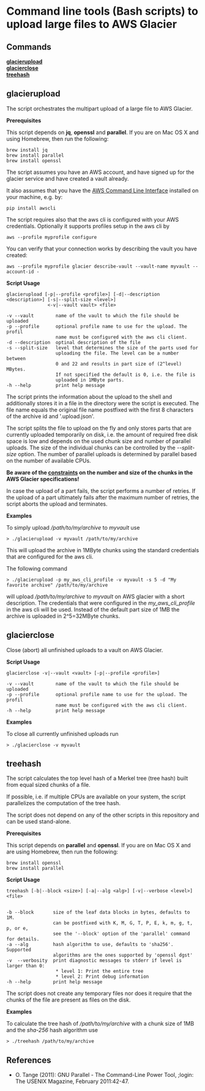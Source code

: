 # Command line tools (Bash scripts) to upload large files to AWS Glacier

## Commands
**[glacierupload](#glacierupload)**<br>
**[glacierclose](#glacierclose)**<br>
**[treehash](#treehash)**

## glacierupload

The script orchestrates the multipart upload of a large file to AWS Glacier.

**Prerequisites**

This script depends on **jq**, **openssl** and **parallel**. If you are
on Mac OS X and using Homebrew, then run the following:

    brew install jq
    brew install parallel
    brew install openssl

The script assumes you have an AWS account, and have signed up for the glacier
service and have created a vault already.

It also assumes that you have the
[AWS Command Line Interface](http://docs.aws.amazon.com/cli/latest/userguide/installing.html)
installed on your machine, e.g. by:

    pip install awscli

The script requires also that the aws cli is configured with your AWS credentials.
Optionally it supports profiles setup in the aws cli by

    aws --profile myprofile configure

You can verify that your connection works by describing the vault you have created:

    aws --profile myprofile glacier describe-vault --vault-name myvault --account-id -


**Script Usage**

    glacierupload [-p|--profile <profile>] [-d|--description <description>] [-s|--split-size <level>]
                   <-v|--vault vault> <file>

    -v --vault        name of the vault to which the file should be uploaded  
    -p --profile      optional profile name to use for the upload. The profil
                      name must be configured with the aws cli client.
    -d --description  optinal description of the file
    -s --split-size   level that determines the size of the parts used for
                      uploading the file. The level can be a number between
                      0 and 22 and results in part size of (2^level) MBytes.
                      If not specified the default is 0, i.e. the file is
                      uploaded in 1MByte parts.
    -h --help         print help message

The script prints the information about the upload to the shell and
additionally stores it in a file in the directory were the script is executed.
The file name equals the original file name postfixed with the first 8 characters
of the archive id and '.upload.json'.

The script splits the file to upload on the fly and only stores parts that are
currently uploaded temporarily on disk, i.e. the amount of required free disk
space is low and depends on the used chunk size and number of parallel uploads.
The size of the individual chunks can be controlled by the *--split-size* option.
The number of parallel uploads is determined by parallel based on the number of
available CPUs.

**Be aware of the [constraints](https://docs.aws.amazon.com/amazonglacier/latest/dev/uploading-archive-mpu.html#qfacts)
on the number and size of the chunks in the AWS Glacier specifications!**

In case the upload of a part fails, the script performs a number of retries. If
the upload of a part ultimately fails after the maximum number of retries, the
script aborts the upload and terminates.

**Examples**

To simply upload */path/to/my/archive* to *myvault* use

    > ./glacierupload -v myvault /path/to/my/archive

This will upload the archive in 1MByte chunks using the standard credentials
that are configured for the aws cli.

The following command

    > ./glacierupload -p my_aws_cli_profile -v myvault -s 5 -d "My favorite archive" /path/to/my/archive

will upload */path/to/my/archive* to *myvault* on AWS glacier with a short
description. The credentials that were configured in the *my_aws_cli_profile*
in the aws cli will be used. Instead of the default part size of 1MB the
archive is uploaded in 2^5=32MByte chunks.


## glacierclose

Close (abort) all unfinished uploads to a vault on AWS Glacier.

**Script Usage**

    glacierclose -v|--vault <vault> [-p|--profile <profile>]

    -v --vault        name of the vault to which the file should be uploaded  
    -p --profile      optional profile name to use for the upload. The profil
                      name must be configured with the aws cli client.
    -h --help         print help message

**Examples**

To close all currently unfinished uploads run

    > ./glacierclose -v myvault


## treehash

The script calculates the top level hash of a Merkel tree (tree hash) built from
equal sized chunks of a file.

If possible, i.e. if multiple CPUs are available on your system, the script
parallelizes the computation of the tree hash.

The script does not depend on any of the other scripts in this repository and can
be used stand-alone.

**Prerequisites**

This script depends on **parallel** and **openssl**. If you are on Mac OS X
and are using Homebrew, then run the following:

    brew install openssl
    brew install parallel

**Script Usage**

    treehash [-b|--block <size>] [-a|--alg <alg>] [-v|--verbose <level>] <file>


    -b --block       size of the leaf data blocks in bytes, defaults to 1M.
                     can be postfixed with K, M, G, T, P, E, k, m, g, t, p, or e,
                     see the '--block' option of the 'parallel' command for details.
    -a --alg         hash algorithm to use, defaults to 'sha256'. Supported
                     algorithms are the ones supported by 'openssl dgst'
    -v  --verbosity  print diagnostic messages to stderr if level is larger than 0:
                      * level 1: Print the entire tree
                      * level 2: Print debug information
    -h --help        print help message

The script does not create any temporary files nor does it require that the chunks
of the file are present as files on the disk.

**Examples**

To calculate the tree hash of */path/to/my/archive* with a chunk size of 1MB and
the *sha-256* hash algorithm use

    > ./treehash /path/to/my/archive


## References

* O. Tange (2011): GNU Parallel - The Command-Line Power Tool, ;login: The USENIX Magazine, February 2011:42-47.
